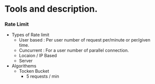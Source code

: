 # Tools and description.

### Rate Limit
  - Types of Rate limit
    - User based : Per user number of request per/minute or per/given time.
    - Cuncurrent : For a user number of parallel connection.
    - Locaion / IP Based
    - Server
  - Algorithems
    - Tocken Bucket 
      - 5 requests / min
    
